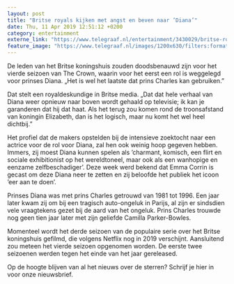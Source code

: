 ```yaml
---
layout: post
title: "Britse royals kijken met angst en beven naar ’Diana’"
date: Thu, 11 Apr 2019 12:51:12 +0200
category: entertainment
externe_link: "https://www.telegraaf.nl/entertainment/3430029/britse-royals-kijken-met-angst-en-beven-naar-diana"
feature_image: "https://www.telegraaf.nl/images/1200x630/filters:format(jpeg):quality(80)/cdn-kiosk-api.telegraaf.nl/fcfbc008-5c4c-11e9-b673-0255c322e81b.jpg"
---
```


<p class="intro">De leden van het Britse koningshuis zouden doodsbenauwd zijn voor het vierde seizoen van The Crown, waarin voor het eerst een rol is weggelegd voor prinses Diana. „Het is wel het laatste dat prins Charles kan gebruiken.”</p> <p>Dat stelt een royaldeskundige in Britse media. „Dat dat hele verhaal van Diana weer opnieuw naar boven wordt gehaald op televisie; ik kan je garanderen dat hij dat haat. Als het terug zou komen rond de troonsafstand van koningin Elizabeth, dan is het logisch, maar nu komt het wel heel dichtbij.”</p><p>Het profiel dat de makers opstelden bij de intensieve zoektocht naar een actrice voor de rol voor Diana, zal hen ook weinig hoop gegeven hebben. Immers, zij moest Diana kunnen spelen als ’charmant, komisch, een flirt en sociale exhibitionist op het wereldtoneel, maar ook als een wanhopige en eenzame zelfbeschadiger’. Deze week werd bekend dat Emma Corrin is gecast om deze Diana neer te zetten en zij beloofde het publiek het icoon ’eer aan te doen’.</p><p>Prinses Diana was met prins Charles getrouwd van 1981 tot 1996. Een jaar later kwam zij om bij een tragisch auto-ongeluk in Parijs, al zijn er sindsdien vele vraagtekens gezet bij de aard van het ongeluk. Prins Charles trouwde nog geen tien jaar later met zijn geliefde Camilla Parker-Bowles.</p><p>Momenteel wordt het derde seizoen van de populaire serie over het Britse koningshuis gefilmd, die volgens Netflix nog in 2019 verschijnt. Aansluitend zou meteen het vierde seizoen opgenomen worden. De eerste twee seizoenen werden tegen het einde van het jaar gereleased.</p><p>Op de hoogte blijven van al het nieuws over de sterren? Schrijf je hier in voor onze nieuwsbrief.</p>
